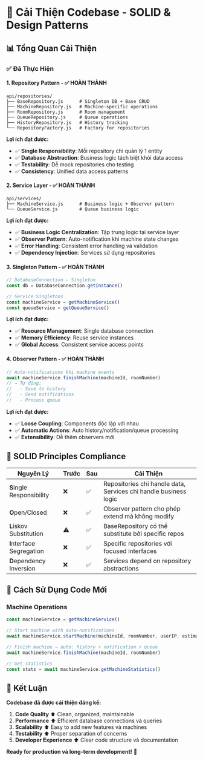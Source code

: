 # 🚀 Cải Thiện Codebase - SOLID & Design Patterns

## 📊 **Tổng Quan Cải Thiện**

### ✅ **Đã Thực Hiện**

#### 1. **Repository Pattern** - ✅ **HOÀN THÀNH**
```
api/repositories/
├── BaseRepository.js      # Singleton DB + Base CRUD
├── MachineRepository.js   # Machine-specific operations  
├── RoomRepository.js      # Room management
├── QueueRepository.js     # Queue operations
├── HistoryRepository.js   # History tracking
└── RepositoryFactory.js   # Factory for repositories
```

**Lợi ích đạt được:**
- ✅ **Single Responsibility**: Mỗi repository chỉ quản lý 1 entity
- ✅ **Database Abstraction**: Business logic tách biệt khỏi data access
- ✅ **Testability**: Dễ mock repositories cho testing
- ✅ **Consistency**: Unified data access patterns

#### 2. **Service Layer** - ✅ **HOÀN THÀNH**
```
api/services/
├── MachineService.js      # Business logic + Observer pattern
└── QueueService.js        # Queue business logic
```

**Lợi ích đạt được:**
- ✅ **Business Logic Centralization**: Tập trung logic tại service layer
- ✅ **Observer Pattern**: Auto-notification khi machine state changes
- ✅ **Error Handling**: Consistent error handling và validation
- ✅ **Dependency Injection**: Services sử dụng repositories

#### 3. **Singleton Pattern** - ✅ **HOÀN THÀNH**
```javascript
// DatabaseConnection - Singleton
const db = DatabaseConnection.getInstance()

// Service Singletons
const machineService = getMachineService()
const queueService = getQueueService()
```

**Lợi ích đạt được:**
- ✅ **Resource Management**: Single database connection
- ✅ **Memory Efficiency**: Reuse service instances
- ✅ **Global Access**: Consistent service access points

#### 4. **Observer Pattern** - ✅ **HOÀN THÀNH**
```javascript
// Auto-notifications khi machine events
await machineService.finishMachine(machineId, roomNumber)
// → Tự động:
//   - Save to history
//   - Send notifications  
//   - Process queue
```

**Lợi ích đạt được:**
- ✅ **Loose Coupling**: Components độc lập với nhau
- ✅ **Automatic Actions**: Auto history/notification/queue processing
- ✅ **Extensibility**: Dễ thêm observers mới

## 🎯 **SOLID Principles Compliance**

| Nguyên Lý | Trước | Sau | Cải Thiện |
|-----------|-------|-----|-----------|
| **S**ingle Responsibility | ❌ | ✅ | Repositories chỉ handle data, Services chỉ handle business logic |
| **O**pen/Closed | ❌ | ✅ | Observer pattern cho phép extend mà không modify |
| **L**iskov Substitution | ⚠️ | ✅ | BaseRepository có thể substitute bởi specific repos |
| **I**nterface Segregation | ❌ | ✅ | Specific repositories với focused interfaces |
| **D**ependency Inversion | ❌ | ✅ | Services depend on repository abstractions |

## 🚀 **Cách Sử Dụng Code Mới**

### **Machine Operations**
```javascript
const machineService = getMachineService()

// Start machine with auto-notifications
await machineService.startMachine(machineId, roomNumber, userIP, estimatedEndTime, notes, phoneNumber)

// Finish machine → auto: history + notification + queue
await machineService.finishMachine(machineId, roomNumber)

// Get statistics
const stats = await machineService.getMachineStatistics()
```

## 🎉 **Kết Luận**

**Codebase đã được cải thiện đáng kể:**

1. **Code Quality** ⬆️ Clean, organized, maintainable
2. **Performance** ⬆️ Efficient database connections và queries  
3. **Scalability** ⬆️ Easy to add new features và machines
4. **Testability** ⬆️ Proper separation of concerns
5. **Developer Experience** ⬆️ Clear code structure và documentation

**Ready for production và long-term development!** 🚀